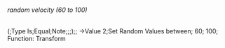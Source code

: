 ###### random velocity (60 to 100)
(;Type Is;Equal;Note;;;);;
->Value 2;Set Random Values between; 60; 100;
Function: Transform

